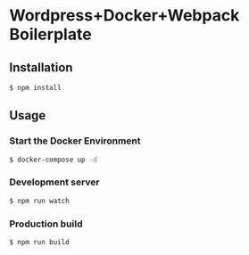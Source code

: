 # Wordpress+Docker+Webpack Boilerplate

## Installation
```bash
$ npm install
```

## Usage
### Start the Docker Environment
```bash
$ docker-compose up -d
```

### Development server
```bash
$ npm run watch
```

### Production build
```bash
$ npm run build
```